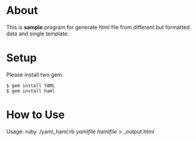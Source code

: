 # About

This is **sample** program for generate html file from different but formatted data and single template.

# Setup

Please install two gem.

```
$ gem install YAML
$ gem install haml
```

# How to Use

Usage: ruby ./yaml_haml.rb _yamlfile_ _hamlfile_ > _output.html


